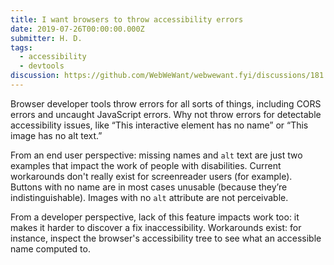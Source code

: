 ```yaml
---
title: I want browsers to throw accessibility errors
date: 2019-07-26T00:00:00.000Z
submitter: H. D.
tags:
  - accessibility
  - devtools
discussion: https://github.com/WebWeWant/webwewant.fyi/discussions/181
---
```


Browser developer tools throw errors for all sorts of things, including CORS errors and uncaught JavaScript errors. Why not throw errors for detectable accessibility issues, like “This interactive element has no name” or “This image has no alt text.”

From an end user perspective: missing names and `alt` text are just two examples that impact the work of people with disabilities. Current workarounds don't really exist for screenreader users (for example). Buttons with no name are in most cases unusable (because they’re indistinguishable). Images with no `alt` attribute are not perceivable.

From a developer perspective, lack of this feature impacts work too: it makes it harder to discover a fix inaccessibility. Workarounds exist: for instance, inspect the browser's accessibility tree to see what an accessible name computed to.
